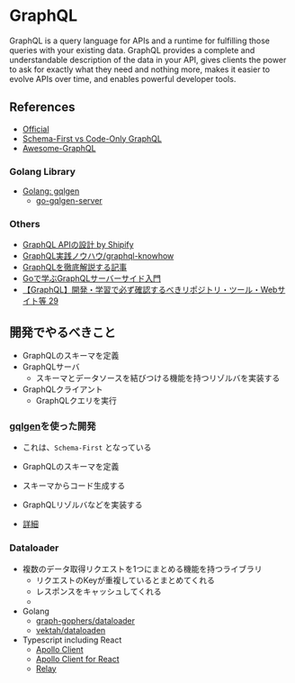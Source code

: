 # GraphQL
GraphQL is a query language for APIs and a runtime for fulfilling those queries with your existing data. GraphQL provides a complete and understandable description of the data in your API, gives clients the power to ask for exactly what they need and nothing more, makes it easier to evolve APIs over time, and enables powerful developer tools.

## References
- [Official](https://graphql.org/)
- [Schema-First vs Code-Only GraphQL](https://www.apollographql.com/blog/backend/architecture/schema-first-vs-code-only-graphql/)
- [Awesome-GraphQL](https://github.com/chentsulin/awesome-graphql)

### Golang Library
- [Golang: gqlgen](https://github.com/99designs/gqlgen)
  - [go-gqlgen-server](https://github.com/hiromaily/go-gqlgen-server)
### Others
- [GraphQL APIの設計 by Shipify](https://github.com/Shopify/graphql-design-tutorial/blob/master/lang/TUTORIAL_JAPANESE.md)
- [GraphQL実践ノウハウ/graphql-knowhow](https://speakerdeck.com/sonatard/graphql-knowhow)
- [GraphQLを徹底解説する記事](https://zenn.dev/nameless_sn/articles/graphql_tutorial)
- [Goで学ぶGraphQLサーバーサイド入門](https://zenn.dev/hsaki/books/golang-graphql)
- [【GraphQL】開発・学習で必ず確認するべきリポジトリ・ツール・Webサイト等 29](https://zenn.dev/nameless_sn/articles/awesome_gql_resources)

## 開発でやるべきこと
- GraphQLのスキーマを定義
- GraphQLサーバ
  - スキーマとデータソースを結びつける機能を持つリゾルバを実装する
- GraphQLクライアント
  - GraphQLクエリを実行

### [gqlgen](https://github.com/99designs/gqlgen)を使った開発
- これは、`Schema-First` となっている

- GraphQLのスキーマを定義
- スキーマからコード生成する
- GraphQLリゾルバなどを実装する

- [詳細](./gqlgen.md)
### Dataloader
- 複数のデータ取得リクエストを1つにまとめる機能を持つライブラリ
  - リクエストのKeyが重複しているとまとめてくれる
  - レスポンスをキャッシュしてくれる
  - 
- Golang
  - [graph-gophers/dataloader](https://github.com/graph-gophers/dataloader)
  - [vektah/dataloaden](https://github.com/vektah/dataloaden)
- Typescript including React
  - [Apollo Client](https://www.apollographql.com/docs/)
  - [Apollo Client for React](https://www.apollographql.com/docs/react/)
  - [Relay](https://relay.dev/)